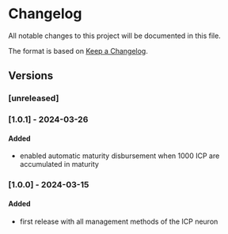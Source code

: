 # Changelog

All notable changes to this project will be documented in this file.

The format is based on [Keep a Changelog](https://keepachangelog.com/en/1.0.0/).

## Versions

### [unreleased]
  
### [1.0.1] - 2024-03-26

#### Added

- enabled automatic maturity disbursement when 1000 ICP are accumulated in maturity
  
### [1.0.0] - 2024-03-15

#### Added

- first release with all management methods of the ICP neuron
